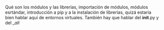 Qué son los módulos y las librerías, importación de módulos, módulos esrtándar, introducción a pip y a la instalación de librerías, quizá estaría bien hablar aquí de entornos virtuales. También hay que hablar del __init__.py y del __all_